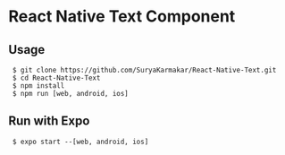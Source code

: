 # React Native Text Component

## Usage
```
 $ git clone https://github.com/SuryaKarmakar/React-Native-Text.git
 $ cd React-Native-Text
 $ npm install 
 $ npm run [web, android, ios]
```
## Run with Expo 
```
 $ expo start --[web, android, ios]
```

